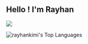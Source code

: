## Hello ! I'm Rayhan


![](https://komarev.com/ghpvc/?username=rayhankimi)

![rayhankimi's Top Languages](https://github-readme-stats.vercel.app/api/top-langs/?username=rayhankimi&theme=tokyonight&show_icons=true&hide_border=true&layout=compact)
